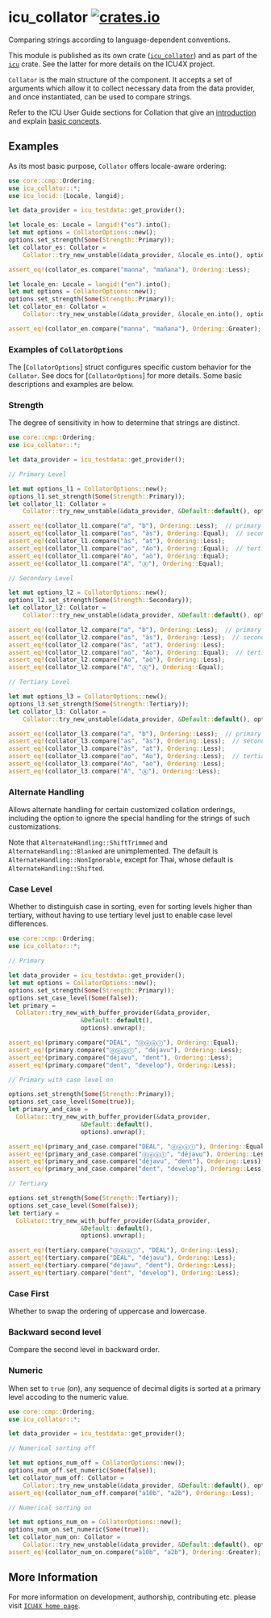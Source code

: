 # icu_collator [![crates.io](https://img.shields.io/crates/v/icu_collator)](https://crates.io/crates/icu_collator)

Comparing strings according to language-dependent conventions.

This module is published as its own crate ([`icu_collator`](https://docs.rs/icu_collator/latest/icu_collator/))
and as part of the [`icu`](https://docs.rs/icu/latest/icu/) crate. See the latter for more details on the ICU4X project.

`Collator` is the main structure of the component. It accepts a set of arguments
which allow it to collect necessary data from the data provider, and once
instantiated, can be used to compare strings.

Refer to the ICU User Guide sections for Collation that give an
[introduction](https://unicode-org.github.io/icu/userguide/collation/) and explain
[basic concepts](https://unicode-org.github.io/icu/userguide/collation/concepts.html).

## Examples

As its most basic purpose, `Collator` offers locale-aware ordering:

```rust
use core::cmp::Ordering;
use icu_collator::*;
use icu_locid::{Locale, langid};

let data_provider = icu_testdata::get_provider();

let locale_es: Locale = langid!("es").into();
let mut options = CollatorOptions::new();
options.set_strength(Some(Strength::Primary));
let collator_es: Collator =
    Collator::try_new_unstable(&data_provider, &locale_es.into(), options).unwrap();

assert_eq!(collator_es.compare("manna", "mañana"), Ordering::Less);

let locale_en: Locale = langid!("en").into();
let mut options = CollatorOptions::new();
options.set_strength(Some(Strength::Primary));
let collator_en: Collator =
    Collator::try_new_unstable(&data_provider, &locale_en.into(), options).unwrap();

assert_eq!(collator_en.compare("manna", "mañana"), Ordering::Greater);

```

### Examples of `CollatorOptions`

The [`CollatorOptions`] struct configures specific custom behavior for the `Collator`.  See docs
for [`CollatorOptions`] for more details.  Some basic descriptions and examples are below.

### Strength

The degree of sensitivity in how to determine that strings are distinct.

```rust
use core::cmp::Ordering;
use icu_collator::*;

let data_provider = icu_testdata::get_provider();

// Primary Level

let mut options_l1 = CollatorOptions::new();
options_l1.set_strength(Some(Strength::Primary));
let collator_l1: Collator =
    Collator::try_new_unstable(&data_provider, &Default::default(), options_l1).unwrap();

assert_eq!(collator_l1.compare("a", "b"), Ordering::Less);  // primary
assert_eq!(collator_l1.compare("as", "às"), Ordering::Equal);  // secondary
assert_eq!(collator_l1.compare("às", "at"), Ordering::Less);
assert_eq!(collator_l1.compare("ao", "Ao"), Ordering::Equal);  // tertiary
assert_eq!(collator_l1.compare("Ao", "aò"), Ordering::Equal);
assert_eq!(collator_l1.compare("A", "Ⓐ"), Ordering::Equal);

// Secondary Level

let mut options_l2 = CollatorOptions::new();
options_l2.set_strength(Some(Strength::Secondary));
let collator_l2: Collator =
    Collator::try_new_unstable(&data_provider, &Default::default(), options_l2).unwrap();

assert_eq!(collator_l2.compare("a", "b"), Ordering::Less);  // primary
assert_eq!(collator_l2.compare("as", "às"), Ordering::Less);  // secondary
assert_eq!(collator_l2.compare("às", "at"), Ordering::Less);
assert_eq!(collator_l2.compare("ao", "Ao"), Ordering::Equal);  // tertiary
assert_eq!(collator_l2.compare("Ao", "aò"), Ordering::Less);
assert_eq!(collator_l2.compare("A", "Ⓐ"), Ordering::Equal);

// Tertiary Level

let mut options_l3 = CollatorOptions::new();
options_l3.set_strength(Some(Strength::Tertiary));
let collator_l3: Collator =
    Collator::try_new_unstable(&data_provider, &Default::default(), options_l3).unwrap();

assert_eq!(collator_l3.compare("a", "b"), Ordering::Less);  // primary
assert_eq!(collator_l3.compare("as", "às"), Ordering::Less);  // secondary
assert_eq!(collator_l3.compare("às", "at"), Ordering::Less);
assert_eq!(collator_l3.compare("ao", "Ao"), Ordering::Less);  // tertiary
assert_eq!(collator_l3.compare("Ao", "aò"), Ordering::Less);
assert_eq!(collator_l3.compare("A", "Ⓐ"), Ordering::Less);
```

### Alternate Handling

Allows alternate handling for certain customized collation orderings, including the option to
ignore the special handling for the strings of such customizations.

Note that `AlternateHandling::ShiftTrimmed` and `AlternateHandling::Blanked` are
unimplemented. The default is `AlternateHandling::NonIgnorable`, except
for Thai, whose default is `AlternateHandling::Shifted`.

### Case Level

Whether to distinguish case in sorting, even for sorting levels higher than tertiary,
without having to use tertiary level just to enable case level differences.

```rust
use core::cmp::Ordering;
use icu_collator::*;

// Primary

let data_provider = icu_testdata::get_provider();
let mut options = CollatorOptions::new();
options.set_strength(Some(Strength::Primary));
options.set_case_level(Some(false));
let primary =
  Collator::try_new_with_buffer_provider(&data_provider,
                    &Default::default(),
                    options).unwrap();

assert_eq!(primary.compare("DEAL", "ⓓⓔⓐⓛ"), Ordering::Equal);
assert_eq!(primary.compare("ⓓⓔⓐⓛ", "déjavu"), Ordering::Less);
assert_eq!(primary.compare("déjavu", "dent"), Ordering::Less);
assert_eq!(primary.compare("dent", "develop"), Ordering::Less);

// Primary with case level on

options.set_strength(Some(Strength::Primary));
options.set_case_level(Some(true));
let primary_and_case =
  Collator::try_new_with_buffer_provider(&data_provider,
                    &Default::default(),
                    options).unwrap();

assert_eq!(primary_and_case.compare("DEAL", "ⓓⓔⓐⓛ"), Ordering::Equal);
assert_eq!(primary_and_case.compare("ⓓⓔⓐⓛ", "déjavu"), Ordering::Less);
assert_eq!(primary_and_case.compare("déjavu", "dent"), Ordering::Less);
assert_eq!(primary_and_case.compare("dent", "develop"), Ordering::Less);

// Tertiary

options.set_strength(Some(Strength::Tertiary));
options.set_case_level(Some(false));
let tertiary =
  Collator::try_new_with_buffer_provider(&data_provider,
                    &Default::default(),
                    options).unwrap();

assert_eq!(tertiary.compare("ⓓⓔⓐⓛ", "DEAL"), Ordering::Less);
assert_eq!(tertiary.compare("DEAL", "déjavu"), Ordering::Less);
assert_eq!(tertiary.compare("déjavu", "dent"), Ordering::Less);
assert_eq!(tertiary.compare("dent", "develop"), Ordering::Less);


```

### Case First

Whether to swap the ordering of uppercase and lowercase.

### Backward second level

Compare the second level in backward order.

### Numeric

When set to `true` (on), any sequence of decimal
digits is sorted at a primary level accoding to the
numeric value.

```rust
use core::cmp::Ordering;
use icu_collator::*;

let data_provider = icu_testdata::get_provider();

// Numerical sorting off

let mut options_num_off = CollatorOptions::new();
options_num_off.set_numeric(Some(false));
let collator_num_off: Collator =
    Collator::try_new_unstable(&data_provider, &Default::default(), options_num_off).unwrap();
assert_eq!(collator_num_off.compare("a10b", "a2b"), Ordering::Less);

// Numerical sorting on

let mut options_num_on = CollatorOptions::new();
options_num_on.set_numeric(Some(true));
let collator_num_on: Collator =
    Collator::try_new_unstable(&data_provider, &Default::default(), options_num_on).unwrap();
assert_eq!(collator_num_on.compare("a10b", "a2b"), Ordering::Greater);
```

## More Information

For more information on development, authorship, contributing etc. please visit [`ICU4X home page`](https://github.com/unicode-org/icu4x).
